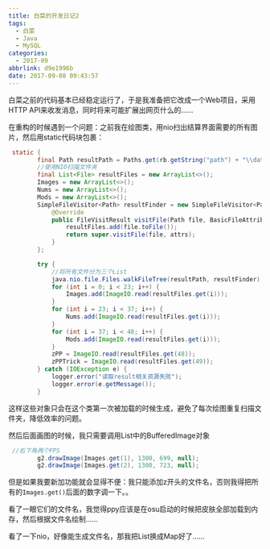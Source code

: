 ```yaml
---
title: 白菜的开发日记2
tags:
  - 白菜
  - Java
  - MySQL
categories:
  - 2017-09
abbrlink: d9e1996b
date: 2017-09-08 09:43:57
---
```


白菜之前的代码基本已经稳定运行了，于是我准备把它改成一个Web项目，采用HTTP API来收发消息，同时将来可能扩展出网页什么的……

在重构的时候遇到一个问题：之前我在绘图类，用nio扫出结算界面需要的所有图片，然后用static代码块包裹：

```java
 static {
        final Path resultPath = Paths.get(rb.getString("path") + "\\data\\image\\resource\\result");
        //使用NIO扫描文件夹
        final List<File> resultFiles = new ArrayList<>();
        Images = new ArrayList<>();
        Nums = new ArrayList<>();
        Mods = new ArrayList<>();
        SimpleFileVisitor<Path> resultFinder = new SimpleFileVisitor<Path>() {
            @Override
            public FileVisitResult visitFile(Path file, BasicFileAttributes attrs) throws IOException {
                resultFiles.add(file.toFile());
                return super.visitFile(file, attrs);
            }
        };

        try {
            //将所有文件分为三个List
            java.nio.file.Files.walkFileTree(resultPath, resultFinder);
            for (int i = 0; i < 23; i++) {
                Images.add(ImageIO.read(resultFiles.get(i)));
            }
            for (int i = 23; i < 37; i++) {
                Nums.add(ImageIO.read(resultFiles.get(i)));
            }
            for (int i = 37; i < 48; i++) {
                Mods.add(ImageIO.read(resultFiles.get(i)));
            }
            zPP = ImageIO.read(resultFiles.get(48));
            zPPTrick = ImageIO.read(resultFiles.get(49));
        } catch (IOException e) {
            logger.error("读取result相关资源失败");
            logger.error(e.getMessage());
        }

```


这样这些对象只会在这个类第一次被加载的时候生成，避免了每次绘图重复扫描文件夹，降低效率的问题。

然后后面画图的时候，我只需要调用List中的BufferedImage对象

```java
 //右下角两个FPS
        g2.drawImage(Images.get(1), 1300, 699, null);
        g2.drawImage(Images.get(2), 1300, 723, null);
```

但是如果我要新加功能就会显得不便：我只能添加z开头的文件名，否则我得把所有的`Images.get()`后面的数字调一下。。

看了一眼它们的文件名，我觉得ppy应该是在osu启动的时候把皮肤全部加载到内存，然后根据文件名绘制……

看了一下nio，好像能生成文件名，那我把List换成Map好了……